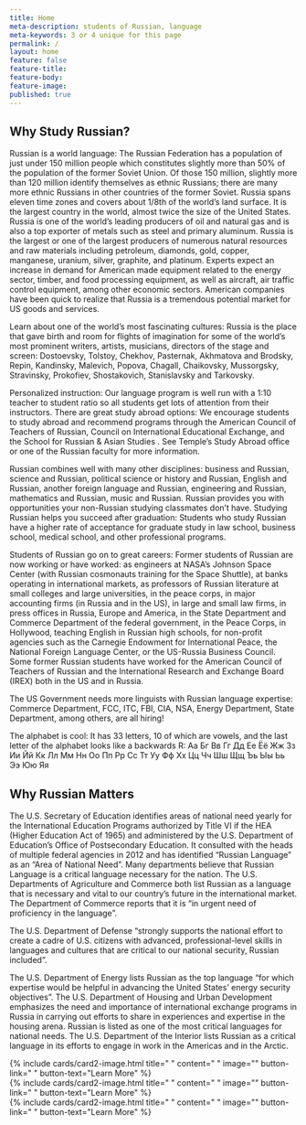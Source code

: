 ```yaml
---
title: Home
meta-description: students of Russian, language
meta-keywords: 3 or 4 unique for this page
permalink: /
layout: home
feature: false
feature-title: 
feature-body: 
feature-image: 
published: true
---
```


## Why Study Russian?
  
Russian is a world language: The Russian Federation has a population of just under 150 million people which constitutes slightly more than 50% of the population of the former Soviet Union. Of those 150 million, slightly more than 120 million identify themselves as ethnic Russians; there are many more ethnic Russians in other countries of the former Soviet. Russia spans eleven time zones and covers about 1/8th of the world’s land surface. It is the largest country in the world, almost twice the size of the United States.
Russia is one of the world’s leading producers of oil and natural gas and is also a top exporter of metals such as steel and primary aluminum. Russia is the largest or one of the largest producers of numerous natural resources and raw materials including petroleum, diamonds, gold, copper, manganese, uranium, silver, graphite, and platinum. Experts expect an increase in demand for American made equipment related to the energy sector, timber, and food processing equipment, as well as aircraft, air traffic control equipment, among other economic sectors. American companies have been quick to realize that Russia is a tremendous potential market for US goods and services.

Learn about one of the world’s most fascinating cultures: Russia is the place that gave birth and room for flights of imagination for some of the world’s most prominent writers, artists, musicians, directors of the stage and screen: Dostoevsky, Tolstoy, Chekhov, Pasternak, Akhmatova and Brodsky, Repin, Kandinsky, Malevich, Popova, Chagall, Chaikovsky, Mussorgsky, Stravinsky, Prokofiev, Shostakovich, Stanislavsky and Tarkovsky.

Personalized instruction: Our language program is well run with a 1:10 teacher to student ratio so all students get lots of attention from their instructors.
There are great study abroad options: We encourage students to study abroad and recommend programs through the American Council of Teachers of Russian, Council on International Educational Exchange, and the School for Russian & Asian Studies . See Temple’s Study Abroad office or one of the Russian faculty for more information.

Russian combines well with many other disciplines: business and Russian, science and Russian, political science or history and Russian, English and Russian, another foreign language and Russian, engineering and Russian, mathematics and Russian, music and Russian. Russian provides you with opportunities your non-Russian studying classmates don’t have.
Studying Russian helps you succeed after graduation: Students who study Russian have a higher rate of acceptance for graduate study in law school, business school, medical school, and other professional programs.

Students of Russian go on to great careers: Former students of Russian are now working or have worked: as engineers at NASA’s Johnson Space Center (with Russian cosmonauts training for the Space Shuttle), at banks operating in international markets, as professors of Russian literature at small colleges and large universities, in the peace corps, in major accounting firms (in Russia and in the US), in large and small law firms, in press offices in Russia, Europe and America, in the State Department and Commerce Department of the federal government, in the Peace Corps, in Hollywood,  teaching English in Russian high schools, for non-profit agencies such as the Carnegie Endowment for International Peace, the National Foreign Language Center, or the US-Russia Business Council. Some former Russian students have worked for the American Council of Teachers of Russian and the International Research and Exchange Board (IREX) both in the US and in Russia.

The US Government needs more linguists with Russian language expertise: Commerce Department, FCC, ITC, FBI, CIA, NSA, Energy Department, State Department, among others, are all hiring!

The alphabet is cool: It has 33 letters, 10 of which are vowels, and the last letter of the alphabet looks like a backwards R:
Аа Бг Вв Гг Дд Ее Ёё Жж Зз Ии Йй
Кк Лл Мм Нн Оо Пп Рр Сс Тт Уу Фф
Хх Цц Чч Шш Щщ Ъь Ыы Ьь Ээ Юю Яя
  
## Why Russian Matters
  
The U.S. Secretary of Education identifies areas of national need yearly for the International Education Programs authorized by Title VI if the HEA (Higher Education Act of 1965) and administered by the U.S. Department of Education’s Office of Postsecondary Education. It consulted with the heads of multiple federal agencies in 2012 and has identified “Russian Language” as an “Area of National Need”.
Many departments believe that Russian Language is a critical language necessary for the nation.
The U.S. Departments of Agriculture and Commerce both list Russian as a language that is necessary and vital to our country’s future in the international market. The Department of Commerce reports that it is “in urgent need of proficiency in the language”.

The U.S. Department of Defense “strongly supports the national effort to create a cadre of U.S. citizens with advanced, professional-level skills in languages and cultures that are critical to our national security, Russian included”.

The U.S. Department of Energy lists Russian as the top language “for which expertise would be helpful in advancing the United States’ energy security objectives”.
The U.S. Department of Housing and Urban Development emphasizes the need and importance of international exchange programs in Russia in carrying out efforts to share in experiences and expertise in the housing arena. Russian is listed as one of the most critical languages for national needs.
The U.S. Department of the Interior lists Russian as a critical language in its efforts to engage in work in the Americas and in the Arctic.

<div class="row row-wide">
  <div class="col m12 l4">{% include cards/card2-image.html 
    title=" " 
    content=" " 
    image="" 
    button-link=" " 
    button-text="Learn More" %}
  </div>
  <div class="row row-wide">
    <div class="col m12 l4">{% include cards/card2-image.html 
      title=" " 
      content=" " 
      image="" 
      button-link=" " 
      button-text="Learn More" %}
    </div>
    <div class="row row-wide">
      <div class="col m12 l4">{% include cards/card2-image.html 
        title=" " 
        content=" " 
        image="" 
        button-link=" " 
        button-text="Learn More" %}
      </div>
</div>
